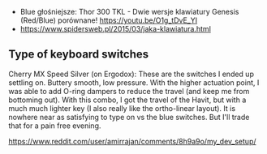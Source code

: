 - Blue głośniejsze: Thor 300 TKL - Dwie wersje klawiatury Genesis (Red/Blue) porównane! https://youtu.be/O1g_tDvE_YI
- https://www.spidersweb.pl/2015/03/jaka-klawiatura.html

## Type of keyboard switches

Cherry MX Speed Silver (on Ergodox): These are the switches I ended up settling on. Buttery smooth, low pressure. With the higher actuation point, I was able to add O-ring dampers to reduce the travel (and keep me from bottoming out). With this combo, I got the travel of the Havit, but with a much much lighter key (I also really like the ortho-linear layout). It is nowhere near as satisfying to type on vs the blue switches. But I'll trade that for a pain free evening.

https://www.reddit.com/user/amirrajan/comments/8h9a9o/my_dev_setup/